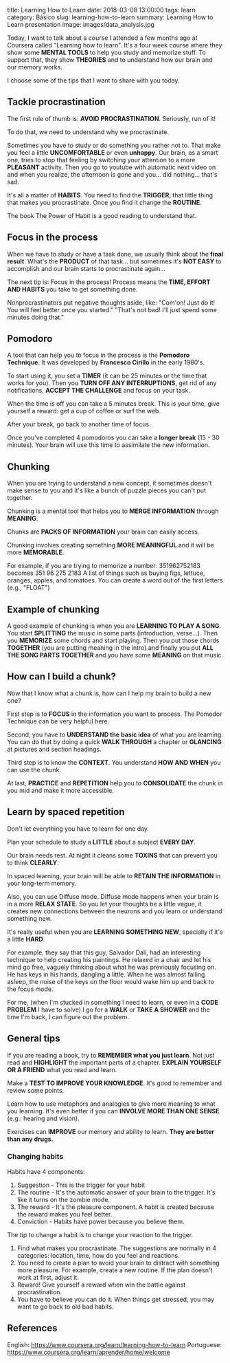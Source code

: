title: Learning How to Learn
date: 2018-03-08 13:00:00
tags: learn
category: Básico
slug: learning-how-to-learn
summary: Learning How to Learn presentation
image: images/data_analysis.jpg

Today, I want to talk about a course I attended a few months ago at Coursera called "Learning how to learn". It's a four week course where they show some **MENTAL TOOLS** to help you study and memorize stuff. To support that, they show **THEORIES** and to understand how our brain and our memory works. 

I choose some of the tips that I want to share with you today.


## Tackle procrastination

The first rule of thumb is: **AVOID PROCRASTINATION**. Seriously, run of it!

To do that, we need to understand why we procrastinate.

Sometimes you have to study or do something you rather not to. That make you feel  a little **UNCOMFORTABLE** or even **unhappy**. Our brain, as a smart one, tries to stop that feeling by switching your attention to a more **PLEASANT** activity. Then you go to youtube with automatic next video on and when you realize, the afternoon is gone and you... did nothing... that's sad.

It's all a matter of **HABITS**. You need to find the **TRIGGER**, that little thing that makes you procrastinate. Once you find it change the **ROUTINE**.

The book The Power of Habit is a good reading to understand that.


## Focus in the process

When we have to study or have a task done, we usually think about the **final result**. What's the **PRODUCT** of that task... but sometimes it's **NOT EASY** to accomplish and our brain starts to procrastinate again...

The next tip is: Focus in the process! Process means the **TIME, EFFORT AND HABITS** you take to get something done. 

Nonprocrastinators put negative thoughts aside, like: "Com'on! Just do it! You will feel better once you started."
"That's not bad! I'll just spend some minutes doing that."


## Pomodoro

A tool that can help you to focus in the process is the **Pomodoro Technique**. It was developed by **Francesco Cirillo** in the early 1980's.

To start using it, you set a **TIMER** (it can be 25 minutes or the time that works for you). Then you **TURN OFF ANY INTERRUPTIONS**, get rid of any notifications, **ACCEPT THE CHALLENGE** and focus on your task. 

When the time is off you can take a 5 minutes break. This is your time, give yourself a reward: get a cup of coffee or surf the web.

After your break, go back to another time of focus. 

Once you’ve completed 4 pomodoros you can take a **longer break** (15 - 30 minutes). Your brain will use this time to assimilate the new information.


## Chunking

When you are trying to understand a new concept, it sometimes doesn't make sense to you and it's like a bunch of puzzle pieces you can't put together.

Chunking is a mental tool that helps you to **MERGE INFORMATION** through **MEANING**.

Chunks are **PACKS OF INFORMATION** your brain can easily access.

Chunking involves creating something **MORE MEANINGFUL** and it will be more **MEMORABLE**.

For example, if you are trying to memorize a number:
351962752183 becomes 351 96 275 2183
A list of things such as buying figs, lettuce, oranges, apples, and tomatoes. You can create a word out of the first letters (e.g., "FLOAT")


## Example of chunking
A good example of chunking is when you are **LEARNING TO PLAY A SONG**. You start **SPLITTING** the music in some parts (introduction, verse...). Then you **MEMORIZE** some chords and start playing. Then you put those chords **TOGETHER** (you are putting meaning in the intro) and finally you put **ALL THE SONG PARTS TOGETHER** and you have some **MEANING** on that music.


## How can I build a chunk?

Now that I know what a chunk is, how can I help my brain to build a new one?

First step is to **FOCUS** in the information you want to process. The Pomodor Technique can be very helpful here.

Second, you have to **UNDERSTAND the basic idea** of what you are learning. You can do that by doing a quick **WALK THROUGH** a chapter or **GLANCING** at pictures and section headings.

Third step is to know the **CONTEXT**. You understand **HOW AND WHEN** you can use the chunk.

At last, **PRACTICE** and **REPETITION** help you to **CONSOLIDATE** the chunk in you mid and make it more accessible.


## Learn by spaced repetition

Don't let everything you have to learn for one day.

Plan your schedule to study a **LITTLE** about a subject **EVERY DAY**.

Our brain needs rest. At night it cleans some **TOXINS** that can prevent you to think **CLEARLY**.

In spaced learning, your brain will be able to **RETAIN THE INFORMATION** in your long-term memory.

Also, you can use Diffuse mode. Diffuse mode happens when your brain is in a more **RELAX STATE**. So you let your thoughts be a little vague, it creates new connections between the neurons and you learn or understand something new.

It's really useful when you are **LEARNING SOMETHING NEW**, specially if it's a little **HARD**.

For example, they say that this guy, Salvador Dalí, had an interesting technique to help creating his paintings. He relaxed in a chair and let his mind go free, vaguely thinking about what he was previously focusing on. He has keys in his hands, dangling a little. When he was almost falling asleep, the noise of the keys on the floor would wake him up and back to the focus mode.

For me, (when I'm stucked in something I need to learn, or even in a **CODE PROBLEM** I have to solve) I go for a **WALK** or **TAKE A SHOWER** and the time I'm back, I can figure out the problem.


## General tips

If you are reading a book, try to **REMEMBER what you just learn**. Not just read and **HIGHLIGHT** the important parts of a chapter. **EXPLAIN YOURSELF OR A FRIEND** what you read and learn.

Make a **TEST TO IMPROVE YOUR KNOWLEDGE**. It's good to remember and review some points.

Learn how to use metaphors and analogies to give more meaning to what you learning. It's even better if you can **INVOLVE MORE THAN ONE SENSE** (e.g.: hearing and vision).

Exercises can **IMPROVE** our memory and ability to learn. **They are better than any drugs.**



### Changing habits

Habits have 4 components:
1. Suggestion - This is the trigger for your habit
2. The routine - It's the automatic answer of your brain to the trigger. It's like it turns on the zombie mode.
3. The reward - It's the pleasure component. A habit is created because the reward makes you feel better.
4. Conviction - Habits have power because you believe them.

The tip to change a habit is to change your reaction to the trigger.
1. Find what makes you procrastinate. The suggestions are normally in 4 categories: location, time, how do you feel and reactions.
2. You need to create a plan to avoid your brain to distract with something more pleasure. For example, create a new routine. If the plan doesn't work at first, adjust it.
3. Reward! Give yourself a reward when win the battle against procrastination.
4. You have to believe you can do it. When things get stressed, you may want to go back to old bad habits.


## References

English: https://www.coursera.org/learn/learning-how-to-learn
Portuguese: https://www.coursera.org/learn/aprender/home/welcome


